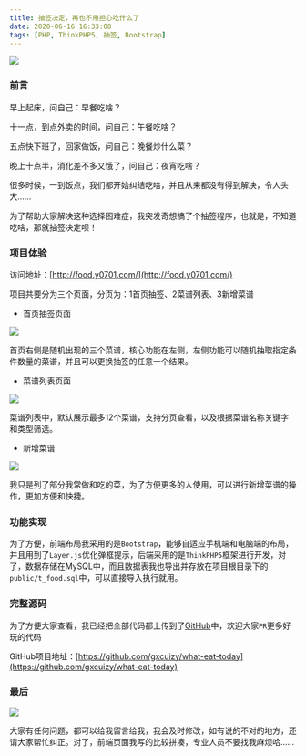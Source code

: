 ```yaml
---
title: 抽签决定，再也不用担心吃什么了
date: 2020-06-16 16:33:08
tags: [PHP, ThinkPHP5, 抽签, Bootstrap]
---
```


![](https://image-static.segmentfault.com/272/473/2724732132-5ee8803fdd658_articlex)

### 前言

早上起床，问自己：早餐吃啥？

十一点，到点外卖的时间，问自己：午餐吃啥？

五点快下班了，回家做饭，问自己：晚餐炒什么菜？

晚上十点半，消化差不多又饿了，问自己：夜宵吃啥？

很多时候，一到饭点，我们都开始纠结吃啥，并且从来都没有得到解决，令人头大……

<!--more-->

为了帮助大家解决这种选择困难症，我突发奇想搞了个抽签程序，也就是，不知道吃啥，那就抽签决定呗！

### 项目体验

访问地址：[http://food.y0701.com/](http://food.y0701.com/)

项目共要分为三个页面，分页为：1首页抽签、2菜谱列表、3新增菜谱

* 首页抽签页面

![](https://image-static.segmentfault.com/150/609/1506090163-5ee87c3a495f5_articlex)

首页右侧是随机出现的三个菜谱，核心功能在左侧，左侧功能可以随机抽取指定条件数量的菜谱，并且可以更换抽签的任意一个结果。

* 菜谱列表页面

![](https://image-static.segmentfault.com/863/337/863337852-5ee87d9292be5_articlex)

菜谱列表中，默认展示最多12个菜谱，支持分页查看，以及根据菜谱名称关键字和类型筛选。

* 新增菜谱

![](https://image-static.segmentfault.com/127/596/1275966032-5ee87c71f3165_articlex)

我只是列了部分我常做和吃的菜，为了方便更多的人使用，可以进行新增菜谱的操作，更加方便和快捷。

### 功能实现

为了方便，前端布局我采用的是`Bootstrap`，能够自适应手机端和电脑端的布局，并且用到了`Layer.js`优化弹框提示，后端采用的是`ThinkPHP5`框架进行开发，对了，数据存储在MySQL中，而且数据表我也导出并存放在项目根目录下的`public/t_food.sql`中，可以直接导入执行就用。

### 完整源码

为了方便大家查看，我已经把全部代码都上传到了[GitHub](https://github.com/gxcuizy/what-eat-today)中，欢迎大家`PR`更多好玩的代码

GitHub项目地址：[https://github.com/gxcuizy/what-eat-today](https://github.com/gxcuizy/what-eat-today)

### 最后

![](https://image-static.segmentfault.com/375/756/3757562716-5ee8827e7bd09_articlex)

大家有任何问题，都可以给我留言给我，我会及时修改，如有说的不对的地方，还请大家帮忙纠正。对了，前端页面我写的比较拼凑，专业人员不要找我麻烦哈……